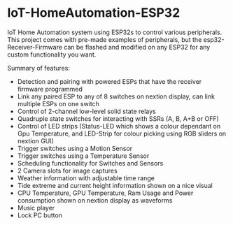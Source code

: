 # IoT-HomeAutomation-ESP32

IoT Home Automation system using ESP32s to control various peripherals. This project comes with pre-made examples of peripherals, but the esp32-Receiver-Firmware can be flashed and modified on any ESP32 for any custom functionality you want. 

Summary of features:
* Detection and pairing with powered ESPs that have the receiver firmware programmed
* Link any paired ESP to any of 8 switches on nextion display, can link multiple ESPs on one switch
* Control of 2-channel low-level solid state relays
* Quadruple state switches for interacting with SSRs (A, B, A+B or OFF)
* Control of LED strips (Status-LED which shows a colour dependant on Gpu Temperature, and LED-Strip for colour picking using RGB sliders on nextion GUI)
* Trigger switches using a Motion Sensor
* Trigger switches using a Temperature Sensor
* Scheduling functionality for Switches and Sensors
* 2 Camera slots for image captures
* Weather information with adjustable time range
* Tide extreme and current height information shown on a nice visual
* CPU Temperature, GPU Temperature, Ram Usage and Power consumption shown on nextion display as waveforms
* Music player
* Lock PC button
